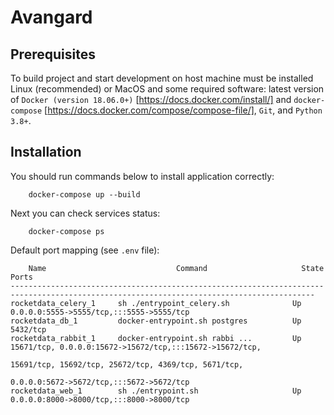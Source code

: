 # Avangard

## Prerequisites

To build project and start development on host machine must be installed Linux (recommended) or MacOS and some required software:
latest version of `Docker (version 18.06.0+)` [https://docs.docker.com/install/]
and `docker-compose` [https://docs.docker.com/compose/compose-file/],
`Git`, and `Python 3.8+`.

## Installation

You should run commands below to install application correctly:

        docker-compose up --build

Next you can check services status:

        docker-compose ps

Default port mapping (see `.env` file):

        Name                             Command                     State                                      Ports                  
    ------------------------------------------------------------------------------------------------------------------------------------------
    rocketdata_celery_1     sh ./entrypoint_celery.sh              Up             0.0.0.0:5555->5555/tcp,:::5555->5555/tcp
    rocketdata_db_1         docker-entrypoint.sh postgres          Up             5432/tcp
    rocketdata_rabbit_1     docker-entrypoint.sh rabbi ...         Up             15671/tcp, 0.0.0.0:15672->15672/tcp,:::15672->15672/tcp,      
                                                                                  15691/tcp, 15692/tcp, 25672/tcp, 4369/tcp, 5671/tcp,          
                                                                                  0.0.0.0:5672->5672/tcp,:::5672->5672/tcp
    rocketdata_web_1        sh ./entrypoint.sh                     Up             0.0.0.0:8000->8000/tcp,:::8000->8000/tcp 